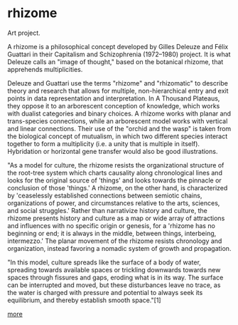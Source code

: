 # rhizome
Art project.


A rhizome is a philosophical concept developed by Gilles Deleuze and Félix Guattari in their Capitalism and Schizophrenia (1972–1980) project. It is what Deleuze calls an "image of thought," based on the botanical rhizome, that apprehends multiplicities.

Deleuze and Guattari use the terms "rhizome" and "rhizomatic" to describe theory and research that allows for multiple, non-hierarchical entry and exit points in data representation and interpretation. In A Thousand Plateaus, they oppose it to an arborescent conception of knowledge, which works with dualist categories and binary choices. A rhizome works with planar and trans-species connections, while an arborescent model works with vertical and linear connections. Their use of the "orchid and the wasp" is taken from the biological concept of mutualism, in which two different species interact together to form a multiplicity (i.e. a unity that is multiple in itself). Hybridation or horizontal gene transfer would also be good illustrations.

"As a model for culture, the rhizome resists the organizational structure of the root-tree system which charts causality along chronological lines and looks for the original source of 'things' and looks towards the pinnacle or conclusion of those 'things.' A rhizome, on the other hand, is characterized by 'ceaselessly established connections between semiotic chains, organizations of power, and circumstances relative to the arts, sciences, and social struggles.' Rather than narrativize history and culture, the rhizome presents history and culture as a map or wide array of attractions and influences with no specific origin or genesis, for a 'rhizome has no beginning or end; it is always in the middle, between things, interbeing, intermezzo.' The planar movement of the rhizome resists chronology and organization, instead favoring a nomadic system of growth and propagation.

"In this model, culture spreads like the surface of a body of water, spreading towards available spaces or trickling downwards towards new spaces through fissures and gaps, eroding what is in its way. The surface can be interrupted and moved, but these disturbances leave no trace, as the water is charged with pressure and potential to always seek its equilibrium, and thereby establish smooth space."[1]

[more](https://en.wikipedia.org/wiki/Rhizome_(philosophy))
